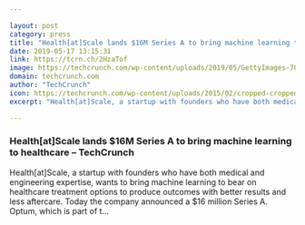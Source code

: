 ```yaml
---

layout: post
category: press
title: "Health[at]Scale lands $16M Series A to bring machine learning to healthcare"
date: 2019-05-17 13:15:31
link: https://tcrn.ch/2HzaTof
image: https://techcrunch.com/wp-content/uploads/2019/05/GettyImages-701117612.jpg?w=662
domain: techcrunch.com
author: "TechCrunch"
icon: https://techcrunch.com/wp-content/uploads/2015/02/cropped-cropped-favicon-gradient.png?w=180
excerpt: "Health[at]Scale, a startup with founders who have both medical and engineering expertise, wants to bring machine learning to bear on healthcare treatment options to produce outcomes with better results and less aftercare. Today the company announced a $16 million Series A. Optum, which is part of t…"

---
```


### Health[at]Scale lands $16M Series A to bring machine learning to healthcare – TechCrunch

Health[at]Scale, a startup with founders who have both medical and engineering expertise, wants to bring machine learning to bear on healthcare treatment options to produce outcomes with better results and less aftercare. Today the company announced a $16 million Series A. Optum, which is part of t…